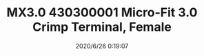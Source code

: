 ﻿---
layout: post 
title: MX3.0 430300001 Micro-Fit 3.0 Crimp Terminal, Female
tags: MX30
categories: housing-terminal
overview: Micro-Fit 3.0 Crimp Terminal, Female, with Tin (Sn) Plated Phosphor Bronze Contact, 20-24 AWG, Reel
part_number: 430300001
thumb_img: static/202006/334-thumb-20200626082007.jpg
small_img: static/202006/334-20200626082007.jpg
date: 2020/6/26 0:19:07
---



